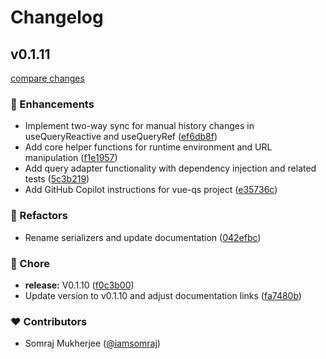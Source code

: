 # Changelog


## v0.1.11

[compare changes](https://github.com/iamsomraj/vue-qs/compare/v0.1.10...v0.1.11)

### 🚀 Enhancements

- Implement two-way sync for manual history changes in useQueryReactive and useQueryRef ([ef6db8f](https://github.com/iamsomraj/vue-qs/commit/ef6db8f))
- Add core helper functions for runtime environment and URL manipulation ([f1e1957](https://github.com/iamsomraj/vue-qs/commit/f1e1957))
- Add query adapter functionality with dependency injection and related tests ([5c3b219](https://github.com/iamsomraj/vue-qs/commit/5c3b219))
- Add GitHub Copilot instructions for vue-qs project ([e35736c](https://github.com/iamsomraj/vue-qs/commit/e35736c))

### 💅 Refactors

- Rename serializers and update documentation ([042efbc](https://github.com/iamsomraj/vue-qs/commit/042efbc))

### 🏡 Chore

- **release:** V0.1.10 ([f0c3b00](https://github.com/iamsomraj/vue-qs/commit/f0c3b00))
- Update version to v0.1.10 and adjust documentation links ([fa7480b](https://github.com/iamsomraj/vue-qs/commit/fa7480b))

### ❤️ Contributors

- Somraj Mukherjee ([@iamsomraj](https://github.com/iamsomraj))


